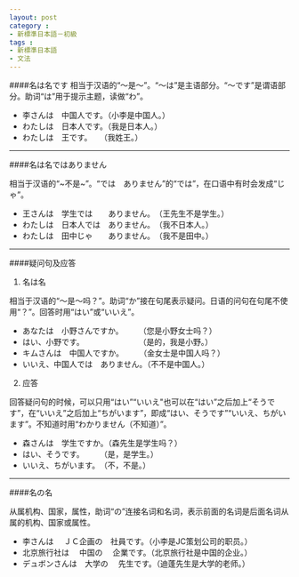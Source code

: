 ```yaml
---
layout: post
category : 
- 新標準日本語－初級
tags : 
- 新標準日本語
- 文法
---
```


  
  
####名は名です
相当于汉语的“～是～”。“～は”是主语部分。“～です”是谓语部分。助词“は”用于提示主题，读做“わ”。

* 李さんは　中国人です。（小李是中国人。）
* わたしは　日本人です。（我是日本人。）
* わたしは　王です。　　（我姓王。）

---
####名は名ではありません

相当于汉语的“~不是~”。“では　ありません”的“では”，在口语中有时会发成“じゃ”。

* 王さんは　学生では　　ありません。　（王先生不是学生。）
* わたしは　日本人では　ありません。　（我不日本人。）
* わたしは　田中じゃ　　ありません。　（我不是田中。）

---
####疑问句及应答
1. 名は名
 
相当于汉语的“～是～吗？”。助词“か”接在句尾表示疑问。日语的问句在句尾不使用“？”。回答时用“はい”或“いいえ”。
	
* あなたは　小野さんですか。　　　（您是小野女士吗？）
* はい、小野です。　　　　　　　　（是的，我是小野。）
* キムさんは　中国人ですか。　　　（金女士是中国人吗？）
* いいえ、中国人では　ありません。（不不是中国人。）

2. 应答
	
回答疑问句的时候，可以只用“はい”“いいえ"也可以在“はい”之后加上“そうです”，在“いいえ”之后加上“ちがいます”，即成“はい、そうです”“いいえ、ちがいます”。不知道时用“わかりません（不知道）”。

* 森さんは　学生ですか。（森先生是学生吗？）
* はい、そうです。　　　（是，是学生。）
* いいえ、ちがいます。　（不，不是。）

---
####名の名

从属机构、国家，属性，助词“の”连接名词和名词，表示前面的名词是后面名词从属的机构、国家或属性。
* 李さんは　         ＪＣ企画の　社員です。（小李是JC策划公司的职员。）
* 北京旅行社は　   中国の　      企業です。（北京旅行社是中国的企业。）
* デュボンさんは　大学の　      先生です。（迪蓬先生是大学的老师。）